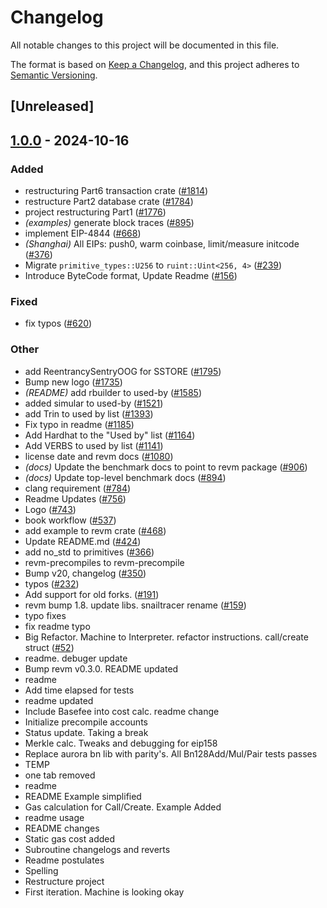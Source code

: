 # Changelog

All notable changes to this project will be documented in this file.

The format is based on [Keep a Changelog](https://keepachangelog.com/en/1.0.0/),
and this project adheres to [Semantic Versioning](https://semver.org/spec/v2.0.0.html).

## [Unreleased]

## [1.0.0](https://github.com/Kuly14/revm/releases/tag/revm-wiring-v1.0.0) - 2024-10-16

### Added

- restructuring Part6 transaction crate ([#1814](https://github.com/Kuly14/revm/pull/1814))
- restructure Part2 database crate ([#1784](https://github.com/Kuly14/revm/pull/1784))
- project restructuring Part1 ([#1776](https://github.com/Kuly14/revm/pull/1776))
- *(examples)* generate block traces ([#895](https://github.com/Kuly14/revm/pull/895))
- implement EIP-4844 ([#668](https://github.com/Kuly14/revm/pull/668))
- *(Shanghai)* All EIPs: push0, warm coinbase, limit/measure initcode ([#376](https://github.com/Kuly14/revm/pull/376))
- Migrate `primitive_types::U256` to `ruint::Uint<256, 4>` ([#239](https://github.com/Kuly14/revm/pull/239))
- Introduce ByteCode format, Update Readme ([#156](https://github.com/Kuly14/revm/pull/156))

### Fixed

- fix typos ([#620](https://github.com/Kuly14/revm/pull/620))

### Other

- add ReentrancySentryOOG for SSTORE ([#1795](https://github.com/Kuly14/revm/pull/1795))
- Bump new logo ([#1735](https://github.com/Kuly14/revm/pull/1735))
- *(README)* add rbuilder to used-by ([#1585](https://github.com/Kuly14/revm/pull/1585))
- added simular to used-by ([#1521](https://github.com/Kuly14/revm/pull/1521))
- add Trin to used by list ([#1393](https://github.com/Kuly14/revm/pull/1393))
- Fix typo in readme ([#1185](https://github.com/Kuly14/revm/pull/1185))
- Add Hardhat to the "Used by" list ([#1164](https://github.com/Kuly14/revm/pull/1164))
- Add VERBS to used by list ([#1141](https://github.com/Kuly14/revm/pull/1141))
- license date and revm docs ([#1080](https://github.com/Kuly14/revm/pull/1080))
- *(docs)* Update the benchmark docs to point to revm package ([#906](https://github.com/Kuly14/revm/pull/906))
- *(docs)* Update top-level benchmark docs ([#894](https://github.com/Kuly14/revm/pull/894))
- clang requirement ([#784](https://github.com/Kuly14/revm/pull/784))
- Readme Updates ([#756](https://github.com/Kuly14/revm/pull/756))
- Logo ([#743](https://github.com/Kuly14/revm/pull/743))
- book workflow ([#537](https://github.com/Kuly14/revm/pull/537))
- add example to revm crate ([#468](https://github.com/Kuly14/revm/pull/468))
- Update README.md ([#424](https://github.com/Kuly14/revm/pull/424))
- add no_std to primitives ([#366](https://github.com/Kuly14/revm/pull/366))
- revm-precompiles to revm-precompile
- Bump v20, changelog ([#350](https://github.com/Kuly14/revm/pull/350))
- typos ([#232](https://github.com/Kuly14/revm/pull/232))
- Add support for old forks. ([#191](https://github.com/Kuly14/revm/pull/191))
- revm bump 1.8. update libs. snailtracer rename ([#159](https://github.com/Kuly14/revm/pull/159))
- typo fixes
- fix readme typo
- Big Refactor. Machine to Interpreter. refactor instructions. call/create struct ([#52](https://github.com/Kuly14/revm/pull/52))
- readme. debuger update
- Bump revm v0.3.0. README updated
- readme
- Add time elapsed for tests
- readme updated
- Include Basefee into cost calc. readme change
- Initialize precompile accounts
- Status update. Taking a break
- Merkle calc. Tweaks and debugging for eip158
- Replace aurora bn lib with parity's. All Bn128Add/Mul/Pair tests passes
- TEMP
- one tab removed
- readme
- README Example simplified
- Gas calculation for Call/Create. Example Added
- readme usage
- README changes
- Static gas cost added
- Subroutine changelogs and reverts
- Readme postulates
- Spelling
- Restructure project
- First iteration. Machine is looking okay
